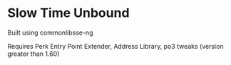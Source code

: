 # Slow Time Unbound

Built using commonlibsse-ng

Requires Perk Entry Point Extender, Address Library, po3 tweaks (version greater than 1.60)

